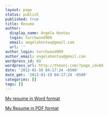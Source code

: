 ```yaml
---
layout: page
status: publish
published: true
title: Resume
author:
  display_name: Angela Hontau
  login: torchwood909
  email: angelahontau@gmail.com
  url: ''
author_login: torchwood909
author_email: angelahontau@gmail.com
wordpress_id: 69
wordpress_url: http://theonj.com/?page_id=69
date: '2012-01-19 04:17:24 -0500'
date_gmt: '2012-01-19 04:17:24 -0500'
categories: []
tags: []
---
```

<p><a href="http://theonj.com/wp-content/uploads/2012/01/ResumeAngela2014.docx">My resume in Word format</a></p>
<p><a href="http://theonj.com/wp-content/uploads/2012/01/ResumeAngela2015.pdf">My Resume in PDF format</a><br /></p>
